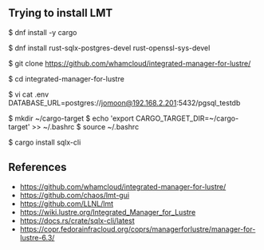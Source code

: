 ## Trying to install LMT

$ dnf install -y cargo

$ dnf install rust-sqlx-postgres-devel rust-openssl-sys-devel

$ git clone https://github.com/whamcloud/integrated-manager-for-lustre/

$ cd integrated-manager-for-lustre

$ vi cat .env
DATABASE_URL=postgres://jomoon@192.168.2.201:5432/pgsql_testdb

$ mkdir ~/cargo-target
$ echo 'export CARGO_TARGET_DIR=~/cargo-target' >> ~/.bashrc
$ source ~/.bashrc

$ cargo install sqlx-cli



## References
- https://github.com/whamcloud/integrated-manager-for-lustre/
- https://github.com/chaos/lmt-gui
- https://github.com/LLNL/lmt
- https://wiki.lustre.org/Integrated_Manager_for_Lustre
- https://docs.rs/crate/sqlx-cli/latest
- https://copr.fedorainfracloud.org/coprs/managerforlustre/manager-for-lustre-6.3/



